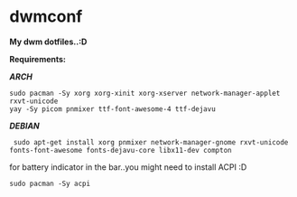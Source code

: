 # dwmconf
**My dwm dotfiles..:D**


**Requirements:**

   **_ARCH_**
   
    sudo pacman -Sy xorg xorg-xinit xorg-xserver network-manager-applet rxvt-unicode
    yay -Sy picom pnmixer ttf-font-awesome-4 ttf-dejavu
   **_DEBIAN_**
   
     sudo apt-get install xorg pnmixer network-manager-gnome rxvt-unicode fonts-font-awesome fonts-dejavu-core libx11-dev compton
 for battery indicator in the bar..you might need to install ACPI :D 
 
    sudo pacman -Sy acpi
